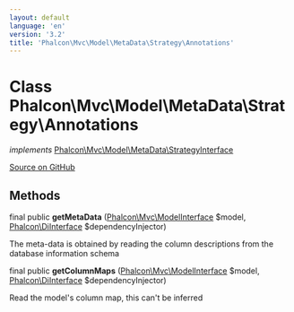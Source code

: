 ```yaml
---
layout: default
language: 'en'
version: '3.2'
title: 'Phalcon\Mvc\Model\MetaData\Strategy\Annotations'
---
```

# Class **Phalcon\Mvc\Model\MetaData\Strategy\Annotations**

*implements* [Phalcon\Mvc\Model\MetaData\StrategyInterface](/3.2/en/api/Phalcon_Mvc_Model_MetaData_StrategyInterface)

<a href="https://github.com/phalcon/cphalcon/tree/v3.2.0/phalcon/mvc/model/metadata/strategy/annotations.zep" class="btn btn-default btn-sm">Source on GitHub</a>

## Methods
final public  **getMetaData** ([Phalcon\Mvc\ModelInterface](/3.2/en/api/Phalcon_Mvc_ModelInterface) $model, [Phalcon\DiInterface](/3.2/en/api/Phalcon_DiInterface) $dependencyInjector)

The meta-data is obtained by reading the column descriptions from the database information schema



final public  **getColumnMaps** ([Phalcon\Mvc\ModelInterface](/3.2/en/api/Phalcon_Mvc_ModelInterface) $model, [Phalcon\DiInterface](/3.2/en/api/Phalcon_DiInterface) $dependencyInjector)

Read the model's column map, this can't be inferred



